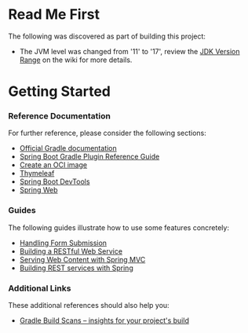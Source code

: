 # Read Me First
The following was discovered as part of building this project:

* The JVM level was changed from '11' to '17', review the [JDK Version Range](https://github.com/spring-projects/spring-framework/wiki/Spring-Framework-Versions#jdk-version-range) on the wiki for more details.

# Getting Started

### Reference Documentation
For further reference, please consider the following sections:

* [Official Gradle documentation](https://docs.gradle.org)
* [Spring Boot Gradle Plugin Reference Guide](https://docs.spring.io/spring-boot/docs/3.0.0-M2/gradle-plugin/reference/html/)
* [Create an OCI image](https://docs.spring.io/spring-boot/docs/3.0.0-M2/gradle-plugin/reference/html/#build-image)
* [Thymeleaf](https://docs.spring.io/spring-boot/docs/3.0.0-M2/reference/htmlsingle/#boot-features-spring-mvc-template-engines)
* [Spring Boot DevTools](https://docs.spring.io/spring-boot/docs/3.0.0-M2/reference/htmlsingle/#using-boot-devtools)
* [Spring Web](https://docs.spring.io/spring-boot/docs/3.0.0-M2/reference/htmlsingle/#boot-features-developing-web-applications)

### Guides
The following guides illustrate how to use some features concretely:

* [Handling Form Submission](https://spring.io/guides/gs/handling-form-submission/)
* [Building a RESTful Web Service](https://spring.io/guides/gs/rest-service/)
* [Serving Web Content with Spring MVC](https://spring.io/guides/gs/serving-web-content/)
* [Building REST services with Spring](https://spring.io/guides/tutorials/bookmarks/)

### Additional Links
These additional references should also help you:

* [Gradle Build Scans – insights for your project's build](https://scans.gradle.com#gradle)

